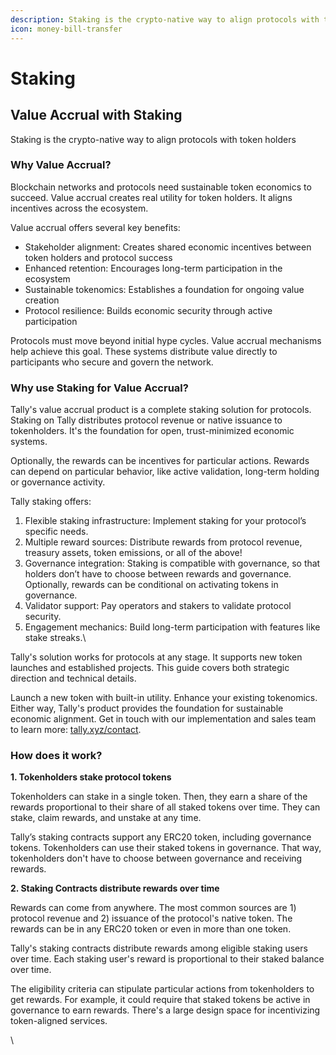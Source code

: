 ```yaml
---
description: Staking is the crypto-native way to align protocols with token holders
icon: money-bill-transfer
---
```


# Staking

## Value Accrual with Staking

Staking is the crypto-native way to align protocols with token holders

### Why Value Accrual?

Blockchain networks and protocols need sustainable token economics to succeed. Value accrual creates real utility for token holders. It aligns incentives across the ecosystem.

Value accrual offers several key benefits:

* Stakeholder alignment: Creates shared economic incentives between token holders and protocol success
* Enhanced retention: Encourages long-term participation in the ecosystem
* Sustainable tokenomics: Establishes a foundation for ongoing value creation
* Protocol resilience: Builds economic security through active participation

Protocols must move beyond initial hype cycles. Value accrual mechanisms help achieve this goal. These systems distribute value directly to participants who secure and govern the network.

### Why use Staking for Value Accrual?

Tally's value accrual product is a complete staking solution for protocols. Staking on Tally distributes protocol revenue or native issuance to tokenholders. It's the foundation for open, trust-minimized economic systems.

Optionally, the rewards can be incentives for particular actions. Rewards can depend on particular behavior, like active validation, long-term holding or governance activity.

Tally staking offers:

1. Flexible staking infrastructure: Implement staking for your protocol’s specific needs.
2. Multiple reward sources: Distribute rewards from protocol revenue, treasury assets, token emissions, or all of the above!
3. Governance integration: Staking is compatible with governance, so that holders don’t have to choose between rewards and governance. Optionally, rewards can be conditional on activating tokens in governance.
4. Validator support: Pay operators and stakers to validate protocol security.
5. Engagement mechanics: Build long-term participation with features like stake streaks.\


Tally's solution works for protocols at any stage. It supports new token launches and established projects. This guide covers both strategic direction and technical details.&#x20;

Launch a new token with built-in utility. Enhance your existing tokenomics. Either way, Tally's product provides the foundation for sustainable economic alignment. Get in touch with our implementation and sales team to learn more: [tally.xyz/contact](https://www.tally.xyz/contact).

### How does it work?

**1. Tokenholders stake protocol tokens**

Tokenholders can stake in a single token. Then, they earn a share of the rewards proportional to their share of all staked tokens over time. They can stake, claim rewards, and unstake at any time.

Tally’s staking contracts support any ERC20 token, including governance tokens. Tokenholders can use their staked tokens in governance. That way, tokenholders don't have to choose between governance and receiving rewards.

**2. Staking Contracts distribute rewards over time**

Rewards can come from anywhere. The most common sources are 1) protocol revenue and 2) issuance of the protocol's native token. The rewards can be in any ERC20 token or even in more than one token.

Tally's staking contracts distribute rewards among eligible staking users over time. Each staking user's reward is proportional to their staked balance over time.

The eligibility criteria can stipulate particular actions from tokenholders to get rewards. For example, it could require that staked tokens be active in governance to earn rewards. There's a large design space for incentivizing token-aligned services.

\
